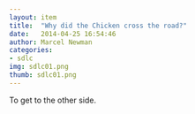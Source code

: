 ```yaml
---
layout: item
title:  "Why did the Chicken cross the road?"
date:   2014-04-25 16:54:46
author: Marcel Newman
categories:
- sdlc
img: sdlc01.png
thumb: sdlc01.png
---
```

To get to the other side.